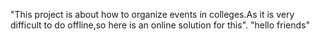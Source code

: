 "This project is about how to organize events in colleges.As it is very difficult to do offline,so here is an online solution for this".
"hello friends"